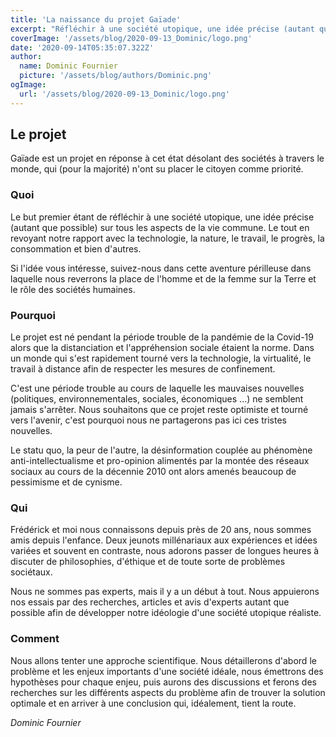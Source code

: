 ```yaml
---
title: 'La naissance du projet Gaïade'
excerpt: "Réfléchir à une société utopique, une idée précise (autant que possible) sur tous les aspects de la vie commune."
coverImage: '/assets/blog/2020-09-13_Dominic/logo.png'
date: '2020-09-14T05:35:07.322Z'
author:
  name: Dominic Fournier
  picture: '/assets/blog/authors/Dominic.png'
ogImage:
  url: '/assets/blog/2020-09-13_Dominic/logo.png'
---
```


## Le projet

Gaïade est un projet en réponse à cet état désolant des sociétés à travers le monde, qui (pour la majorité) n'ont su placer le citoyen comme priorité.

### Quoi

Le but premier étant de réfléchir à une société utopique, une idée précise (autant que possible) sur tous les aspects de la vie commune. Le tout en revoyant notre rapport avec la technologie, la nature, le travail, le progrès, la consommation et bien d'autres.

Si l'idée vous intéresse, suivez-nous dans cette aventure périlleuse dans laquelle nous reverrons la place de l'homme et de la femme sur la Terre et le rôle des sociétés humaines.

### Pourquoi

Le projet est né pendant la période trouble de la pandémie de la Covid-19 alors que la distanciation et l'appréhension sociale étaient la norme. Dans un monde qui s'est rapidement tourné vers la technologie, la virtualité, le travail à distance afin de respecter les mesures de confinement.

C'est une période trouble au cours de laquelle les mauvaises nouvelles (politiques, environnementales, sociales, économiques ...) ne semblent jamais s'arrêter. Nous souhaitons que ce projet reste optimiste et tourné vers l'avenir, c'est pourquoi nous ne partagerons pas ici ces tristes nouvelles.

Le statu quo, la peur de l'autre, la désinformation couplée au phénomène anti-intellectualisme et pro-opinion alimentés par la montée des réseaux sociaux au cours de la décennie 2010 ont alors amenés beaucoup de pessimisme et de cynisme.

### Qui

Frédérick et moi nous connaissons depuis près de 20 ans, nous sommes amis depuis l'enfance. Deux jeunots millénariaux aux expériences et idées variées et souvent en contraste, nous adorons passer de longues heures à discuter de philosophies, d'éthique et de toute sorte de problèmes sociétaux.

Nous ne sommes pas experts, mais il y a un début à tout. Nous appuierons nos essais par des recherches, articles et avis d'experts autant que possible afin de développer notre idéologie d'une société utopique réaliste.

### Comment 

Nous allons tenter une approche scientifique. Nous détaillerons d'abord le problème et les enjeux importants d'une société idéale, nous émettrons des hypothèses pour chaque enjeu, puis aurons des discussions et ferons des recherches sur les différents aspects du problème afin de trouver la solution optimale et en arriver à une conclusion qui, idéalement, tient la route.

*Dominic Fournier*